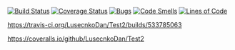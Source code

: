 [![Build Status](https://travis-ci.org/LusecnkoDan/Test2.svg?branch=master)](https://travis-ci.org/LusecnkoDan/Test2)
[![Coverage Status](https://coveralls.io/repos/github/LusecnkoDan/Test2/badge.svg?branch=master)](https://coveralls.io/github/LusecnkoDan/Test2?branch=master)
[![Bugs](https://sonarcloud.io/api/project_badges/measure?project=LusecnkoDan_Test2&metric=bugs)](https://sonarcloud.io/dashboard?id=LusecnkoDan_Test2)
[![Code Smells](https://sonarcloud.io/api/project_badges/measure?project=LusecnkoDan_Test2&metric=code_smells)](https://sonarcloud.io/dashboard?id=LusecnkoDan_Test2)
[![Lines of Code](https://sonarcloud.io/api/project_badges/measure?project=LusecnkoDan_Test2&metric=ncloc)](https://sonarcloud.io/dashboard?id=LusecnkoDan_Test2)

https://travis-ci.org/LusecnkoDan/Test2/builds/533785063

https://coveralls.io/github/LusecnkoDan/Test2

